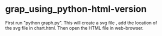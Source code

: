 # grap_using_python-html-version
First run "python graph.py".
This will create a svg file , add the location of the svg file in chart.html.
Then open the HTML file in web-browser.
